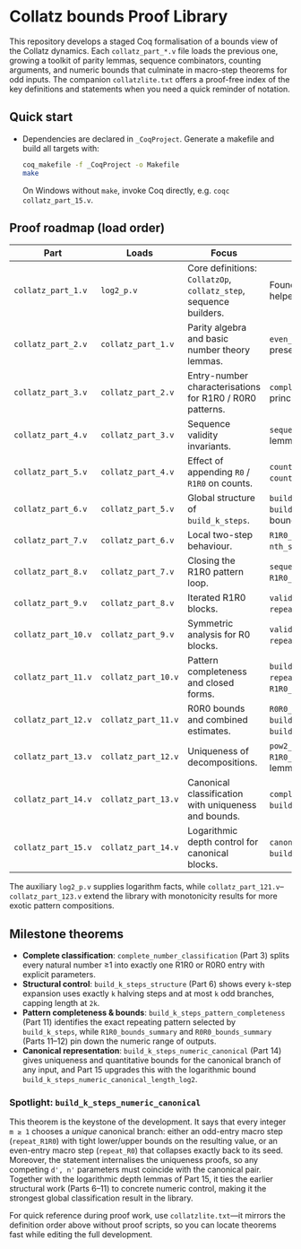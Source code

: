 # Collatz bounds Proof Library

This repository develops a staged Coq formalisation of a bounds view of the Collatz dynamics.  Each `collatz_part_*.v` file loads the previous one, growing a toolkit of parity lemmas, sequence combinators, counting arguments, and numeric bounds that culminate in macro-step theorems for odd inputs.  The companion `collatzlite.txt` offers a proof-free index of the key definitions and statements when you need a quick reminder of notation.

## Quick start
- Dependencies are declared in `_CoqProject`.  Generate a makefile and build all targets with:
  ```bash
  coq_makefile -f _CoqProject -o Makefile
  make
  ```
  On Windows without `make`, invoke Coq directly, e.g. `coqc collatz_part_15.v`.


## Proof roadmap (load order)
| Part | Loads | Focus | Featured results |
| --- | --- | --- | --- |
| `collatz_part_1.v` | `log2_p.v` | Core definitions: `CollatzOp`, `collatz_step`, sequence builders. | Foundations for `build_k_steps` and counting helpers. |
| `collatz_part_2.v` | `collatz_part_1.v` | Parity algebra and basic number theory lemmas. | `even_or_odd`, `even_div_pow2`, division-by-2 preserves `valid_input`. |
| `collatz_part_3.v` | `collatz_part_2.v` | Entry-number characterisations for R1R0 / R0R0 patterns. | `complete_number_classification` plus induction principles for each entry. |
| `collatz_part_4.v` | `collatz_part_3.v` | Sequence validity invariants. | `sequence_validity_preservation`, prefix validity lemmas. |
| `collatz_part_5.v` | `collatz_part_4.v` | Effect of appending `R0` / `R1R0` on counts. | `count_operations_app_R0`, `count_operations_app_R1R0`, `count_sum_c2`. |
| `collatz_part_6.v` | `collatz_part_5.v` | Global structure of `build_k_steps`. | `build_k_steps_structure`, `build_k_steps_increment_basic`, length bounds. |
| `collatz_part_7.v` | `collatz_part_6.v` | Local two-step behaviour. | `R1R0_single_step`, `sequence_end_app`, `nth_sequence_value_app`. |
| `collatz_part_8.v` | `collatz_part_7.v` | Closing the R1R0 pattern loop. | `sequence_end_two_steps`, `R1R0_pattern_closure`. |
| `collatz_part_9.v` | `collatz_part_8.v` | Iterated R1R0 blocks. | `valid_R1R0_produces_R1R0_general`, `repeat_R1R0_output_even`. |
| `collatz_part_10.v` | `collatz_part_9.v` | Symmetric analysis for R0 blocks. | `valid_R0_produces_R0_general`, `repeat_R0_consecutive_count`. |
| `collatz_part_11.v` | `collatz_part_10.v` | Pattern completeness and closed forms. | `build_k_steps_pattern_completeness`, `repeat_R1R0_output_closed_form`, `R1R0_bounds_summary`. |
| `collatz_part_12.v` | `collatz_part_11.v` | R0R0 bounds and combined estimates. | `R0R0_bounds_summary`, `build_k_steps_numeric_bounds_exists`, `build_k_steps_full_bounds`. |
| `collatz_part_13.v` | `collatz_part_12.v` | Uniqueness of decompositions. | `pow2_times_odd_unique`, `R1R0_decomposition_unique`, R0R0 uniqueness lemmas. |
| `collatz_part_14.v` | `collatz_part_13.v` | Canonical classification with uniqueness and bounds. | `complete_number_canonical_classification`, `build_k_steps_numeric_canonical`. |
| `collatz_part_15.v` | `collatz_part_14.v` | Logarithmic depth control for canonical blocks. | `canonical_d_log2_global`, `build_k_steps_numeric_canonical_length_log2`. |


The auxiliary `log2_p.v` supplies logarithm facts, while `collatz_part_121.v`–`collatz_part_123.v` extend the library with monotonicity results for more exotic pattern compositions.

## Milestone theorems
- **Complete classification**: `complete_number_classification` (Part 3) splits every natural number ≥1 into exactly one R1R0 or R0R0 entry with explicit parameters.
- **Structural control**: `build_k_steps_structure` (Part 6) shows every `k`-step expansion uses exactly `k` halving steps and at most `k` odd branches, capping length at `2k`.
- **Pattern completeness & bounds**: `build_k_steps_pattern_completeness` (Part 11) identifies the exact repeating pattern selected by `build_k_steps`, while `R1R0_bounds_summary` and `R0R0_bounds_summary` (Parts 11–12) pin down the numeric range of outputs.
- **Canonical representation**: `build_k_steps_numeric_canonical` (Part 14) gives uniqueness and quantitative bounds for the canonical branch of any input, and Part 15 upgrades this with the logarithmic bound `build_k_steps_numeric_canonical_length_log2`.

### Spotlight: `build_k_steps_numeric_canonical`

This theorem is the keystone of the development.  It says that every integer `m ≥ 1` chooses a *unique* canonical branch: either an odd-entry macro step (`repeat_R1R0`) with tight lower/upper bounds on the resulting value, or an even-entry macro step (`repeat_R0`) that collapses exactly back to its seed.  Moreover, the statement internalises the uniqueness proofs, so any competing `d', n'` parameters must coincide with the canonical pair.  Together with the logarithmic depth lemmas of Part 15, it ties the earlier structural work (Parts 6–11) to concrete numeric control, making it the strongest global classification result in the library.


For quick reference during proof work, use `collatzlite.txt`—it mirrors the definition order above without proof scripts, so you can locate theorems fast while editing the full development.
